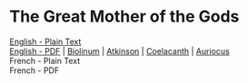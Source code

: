 # The Great Mother of the Gods

[English - Plain Text](full-text-english.md)  
[English - PDF](https://cdn.solaranamnesis.com/FlorenceAnderson/bennett_anderson_amazons_1912_english.pdf) | [Biolinum](https://cdn.solaranamnesis.com/FlorenceAnderson/bennett_anderson_amazons_1912_english_biolinum.pdf) | [Atkinson](https://cdn.solaranamnesis.com/FlorenceAnderson/bennett_anderson_amazons_1912_english_atkinson.pdf) | [Coelacanth](https://cdn.solaranamnesis.com/FlorenceAnderson/bennett_anderson_amazons_1912_english_coelacanth.pdf) | [Auriocus](https://cdn.solaranamnesis.com/FlorenceAnderson/bennett_anderson_amazons_1912_english_aurical.pdf)  
French - Plain Text  
French - PDF  
